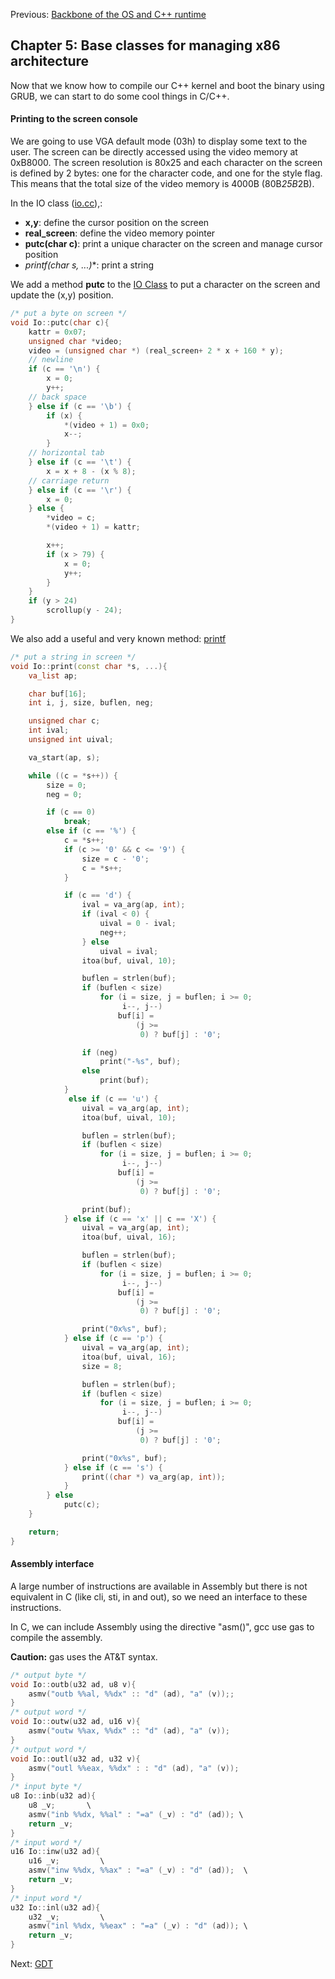 Previous: [Backbone of the OS and C++ runtime](../Chapter-4/README.md/)

## Chapter 5: Base classes for managing x86 architecture

Now that we know how to compile our C++ kernel and boot the binary using GRUB, we can start to do some cool things in C/C++.

#### Printing to the screen console

We are going to use VGA default mode (03h) to display some text to the user. The screen can be directly accessed using the video memory at 0xB8000. The screen resolution is 80x25 and each character on the screen is defined by 2 bytes: one for the character code, and one for the style flag. This means that the total size of the video memory is 4000B (80B*25B*2B).

In the IO class ([io.cc](https://github.com/SamyPesse/How-to-Make-a-Computer-Operating-System/blob/master/src/kernel/arch/x86/io.cc)),:
* **x,y**: define the cursor position on the screen
* **real_screen**: define the  video memory pointer
* **putc(char c)**: print a unique character on the screen and manage cursor position
* **printf(char* s, ...)**: print a string

We add a method **putc** to the [IO Class](https://github.com/SamyPesse/How-to-Make-a-Computer-Operating-System/blob/master/src/kernel/arch/x86/io.cc) to put a character on the screen and update the (x,y) position.

```cpp
/* put a byte on screen */
void Io::putc(char c){
	kattr = 0x07;
	unsigned char *video;
	video = (unsigned char *) (real_screen+ 2 * x + 160 * y);
	// newline
	if (c == '\n') {
		x = 0;
		y++;
	// back space
	} else if (c == '\b') {
		if (x) {
			*(video + 1) = 0x0;
			x--;
		}
	// horizontal tab
	} else if (c == '\t') {
		x = x + 8 - (x % 8);
	// carriage return
	} else if (c == '\r') {
		x = 0;
	} else {
		*video = c;
		*(video + 1) = kattr;

		x++;
		if (x > 79) {
			x = 0;
			y++;
		}
	}
	if (y > 24)
		scrollup(y - 24);
}
```

We also add a useful and very known method: [printf](https://github.com/SamyPesse/How-to-Make-a-Computer-Operating-System/blob/master/src/kernel/arch/x86/io.cc#L155)

```cpp
/* put a string in screen */
void Io::print(const char *s, ...){
	va_list ap;

	char buf[16];
	int i, j, size, buflen, neg;

	unsigned char c;
	int ival;
	unsigned int uival;

	va_start(ap, s);

	while ((c = *s++)) {
		size = 0;
		neg = 0;

		if (c == 0)
			break;
		else if (c == '%') {
			c = *s++;
			if (c >= '0' && c <= '9') {
				size = c - '0';
				c = *s++;
			}

			if (c == 'd') {
				ival = va_arg(ap, int);
				if (ival < 0) {
					uival = 0 - ival;
					neg++;
				} else
					uival = ival;
				itoa(buf, uival, 10);

				buflen = strlen(buf);
				if (buflen < size)
					for (i = size, j = buflen; i >= 0;
					     i--, j--)
						buf[i] =
						    (j >=
						     0) ? buf[j] : '0';

				if (neg)
					print("-%s", buf);
				else
					print(buf);
			}
			 else if (c == 'u') {
				uival = va_arg(ap, int);
				itoa(buf, uival, 10);

				buflen = strlen(buf);
				if (buflen < size)
					for (i = size, j = buflen; i >= 0;
					     i--, j--)
						buf[i] =
						    (j >=
						     0) ? buf[j] : '0';

				print(buf);
			} else if (c == 'x' || c == 'X') {
				uival = va_arg(ap, int);
				itoa(buf, uival, 16);

				buflen = strlen(buf);
				if (buflen < size)
					for (i = size, j = buflen; i >= 0;
					     i--, j--)
						buf[i] =
						    (j >=
						     0) ? buf[j] : '0';

				print("0x%s", buf);
			} else if (c == 'p') {
				uival = va_arg(ap, int);
				itoa(buf, uival, 16);
				size = 8;

				buflen = strlen(buf);
				if (buflen < size)
					for (i = size, j = buflen; i >= 0;
					     i--, j--)
						buf[i] =
						    (j >=
						     0) ? buf[j] : '0';

				print("0x%s", buf);
			} else if (c == 's') {
				print((char *) va_arg(ap, int));
			}
		} else
			putc(c);
	}

	return;
}
```

#### Assembly interface

A large number of instructions are available in Assembly but there is not equivalent in C (like cli, sti, in and out), so we need an interface to these instructions.

In C, we can include Assembly using the directive "asm()", gcc use gas to compile the assembly.

**Caution:** gas uses the AT&T syntax.

```cpp
/* output byte */
void Io::outb(u32 ad, u8 v){
	asmv("outb %%al, %%dx" :: "d" (ad), "a" (v));;
}
/* output word */
void Io::outw(u32 ad, u16 v){
	asmv("outw %%ax, %%dx" :: "d" (ad), "a" (v));
}
/* output word */
void Io::outl(u32 ad, u32 v){
	asmv("outl %%eax, %%dx" : : "d" (ad), "a" (v));
}
/* input byte */
u8 Io::inb(u32 ad){
	u8 _v;       \
	asmv("inb %%dx, %%al" : "=a" (_v) : "d" (ad)); \
	return _v;
}
/* input word */
u16	Io::inw(u32 ad){
	u16 _v;			\
	asmv("inw %%dx, %%ax" : "=a" (_v) : "d" (ad));	\
	return _v;
}
/* input word */
u32	Io::inl(u32 ad){
	u32 _v;			\
	asmv("inl %%dx, %%eax" : "=a" (_v) : "d" (ad));	\
	return _v;
}
```

Next: [GDT](../Chapter-6/README.md/)